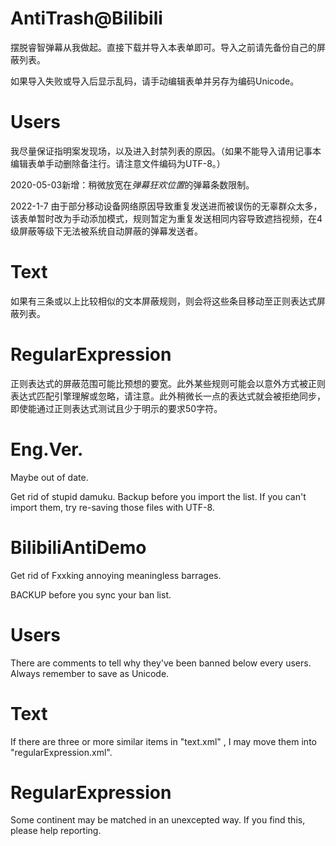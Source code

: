 
# AntiTrash@Bilibili

摆脱睿智弹幕从我做起。直接下载并导入本表单即可。导入之前请先备份自己的屏蔽列表。

如果导入失败或导入后显示乱码，请手动编辑表单并另存为编码Unicode。

# Users

我尽量保证指明案发现场，以及进入封禁列表的原因。（如果不能导入请用记事本编辑表单手动删除备注行。请注意文件编码为UTF-8。）

2020-05-03新增：稍微放宽在*弹幕狂欢位置*的弹幕条数限制。

2022-1-7 由于部分移动设备网络原因导致重复发送进而被误伤的无辜群众太多，该表单暂时改为手动添加模式，规则暂定为重复发送相同内容导致遮挡视频，在4级屏蔽等级下无法被系统自动屏蔽的弹幕发送者。

# Text

如果有三条或以上比较相似的文本屏蔽规则，则会将这些条目移动至正则表达式屏蔽列表。

# RegularExpression

正则表达式的屏蔽范围可能比预想的要宽。此外某些规则可能会以意外方式被正则表达式匹配引擎理解或忽略，请注意。此外稍微长一点的表达式就会被拒绝同步，即使能通过正则表达式测试且少于明示的要求50字符。



# Eng.Ver.

Maybe out of date.

Get rid of stupid damuku. Backup before you import the list. If you can't import them, try re-saving those files with UTF-8. 

# BilibiliAntiDemo

Get rid of Fxxking annoying meaningless barrages.

BACKUP before you sync your ban list.

# Users

There are comments to tell why they've been banned below every users. Always remember to save as Unicode.

# Text

If there are three or more similar items in "text.xml" , I may move them into "regularExpression.xml".

# RegularExpression

Some continent may be matched in an unexcepted way. If you find this, please help reporting.
